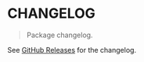 # CHANGELOG

> Package changelog.

See [GitHub Releases](https://github.com/stdlib-js/utils-for-in/releases) for the changelog.